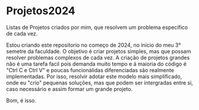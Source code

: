 # Projetos2024
Listas de Projetos criados por mim, que resolvem um problema específico de cada vez. 

Estou criando este repositorio no começo de 2024, no inicio do meu 3° semetre da faculdade. O objetivo é criar projetos simples, mas que possam resolver problemas complexos de cada vez. A criação de projetos grandes não é uma tarefa facil pois demanda muito tempo e á maioria do código é "Ctrl C e Ctrl V" e poucas funcionálidas diferenciadas são realmente implementadas. Por isso, resolvir adotar este modelo mais simplificado, onde eu "crio" pequenas soluções, mas que podem ser intergradas entre si, caso necessário e assim formar um grande projeto.

Bom, é isso.
